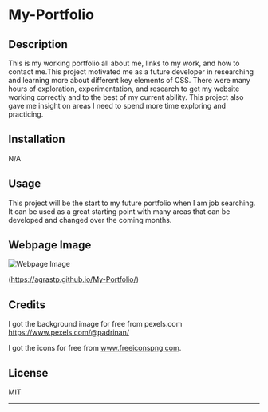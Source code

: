 # My-Portfolio


## Description

This is my working portfolio all about me, links to my work, and how to contact me.This project motivated me as a future developer in researching and learning more about different key elements of CSS.  There were many hours of exploration, experimentation, and research to get my website working correctly and to the best of my current ability.  This project also gave me insight on areas I need to spend more time exploring and practicing.

## Installation

N/A

## Usage

This project will be the start to my future portfolio when I am job searching.  It can be used as a great starting point with many areas that can be developed and changed over the coming months.  

## Webpage Image

![Webpage Image](./images/Portfolio-Screenshot.png?raw=true "Webpage Image")

(https://agrastp.github.io/My-Portfolio/)

## Credits

I got the background image for free from pexels.com
https://www.pexels.com/@padrinan/

I got the icons for free from www.freeiconspng.com.


## License
MIT

---



